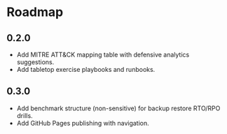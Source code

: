# Roadmap

## 0.2.0
- Add MITRE ATT&CK mapping table with defensive analytics suggestions.
- Add tabletop exercise playbooks and runbooks.

## 0.3.0
- Add benchmark structure (non-sensitive) for backup restore RTO/RPO drills.
- Add GitHub Pages publishing with navigation.
